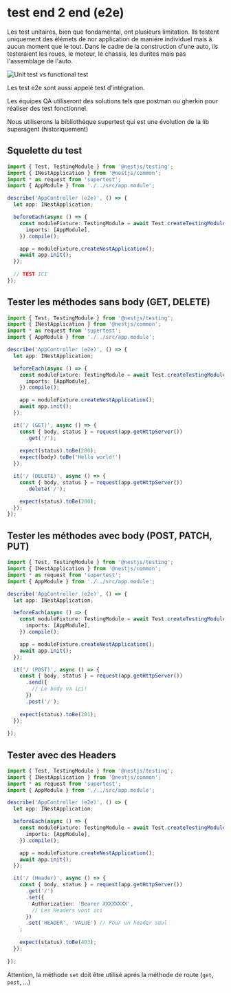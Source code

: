 # test end 2 end (e2e)

Les test unitaires, bien que fondamental, ont plusieurs limitation.
Ils testent uniquement des élémets de nor application de maniére individuel mais à aucun moment que le tout.
Dans le cadre de la construction d'une auto, ils testeraient les roues, le moteur, le chassis, les durites mais pas l'assemblage de l'auto.

![Unit test vs functional test](./unit_vs_e2e.gif)

Les test e2e sont aussi appelé test d'intégration.

Les équipes QA utiliseront des solutions tels que postman ou gherkin pour réaliser des test fonctionnel.

Nous utiliserons la bibliothéque supertest qui est une évolution de la lib superagent (historiquement)

## Squelette du test
```ts
import { Test, TestingModule } from '@nestjs/testing';
import { INestApplication } from '@nestjs/common';
import * as request from 'supertest';
import { AppModule } from './../src/app.module';

describe('AppController (e2e)', () => {
  let app: INestApplication;

  beforeEach(async () => {
    const moduleFixture: TestingModule = await Test.createTestingModule({
      imports: [AppModule],
    }).compile();

    app = moduleFixture.createNestApplication();
    await app.init();
  });
  
  // TEST ICI
});
```

## Tester les méthodes sans body (GET, DELETE)
```ts
import { Test, TestingModule } from '@nestjs/testing';
import { INestApplication } from '@nestjs/common';
import * as request from 'supertest';
import { AppModule } from './../src/app.module';

describe('AppController (e2e)', () => {
  let app: INestApplication;

  beforeEach(async () => {
    const moduleFixture: TestingModule = await Test.createTestingModule({
      imports: [AppModule],
    }).compile();

    app = moduleFixture.createNestApplication();
    await app.init();
  });

  it('/ (GET)', async () => {
    const { body, status } = request(app.getHttpServer())
      .get('/');
    
    expect(status).toBe(200);
    expect(body).toBe('Hello world!')
  });

  it('/ (DELETE)', async () => {
    const { body, status } = request(app.getHttpServer())
      .delete('/');

    expect(status).toBe(200);
  });
});
```

## Tester les méthodes avec body (POST, PATCH, PUT)
```ts
import { Test, TestingModule } from '@nestjs/testing';
import { INestApplication } from '@nestjs/common';
import * as request from 'supertest';
import { AppModule } from './../src/app.module';

describe('AppController (e2e)', () => {
  let app: INestApplication;

  beforeEach(async () => {
    const moduleFixture: TestingModule = await Test.createTestingModule({
      imports: [AppModule],
    }).compile();

    app = moduleFixture.createNestApplication();
    await app.init();
  });

  it('/ (POST)', async () => {
    const { body, status } = request(app.getHttpServer())
      .send({
        // Le body va ici!
      })
      .post('/');
    
    expect(status).toBe(201);
  });
  
});
```

## Tester avec des Headers
```ts
import { Test, TestingModule } from '@nestjs/testing';
import { INestApplication } from '@nestjs/common';
import * as request from 'supertest';
import { AppModule } from './../src/app.module';

describe('AppController (e2e)', () => {
  let app: INestApplication;

  beforeEach(async () => {
    const moduleFixture: TestingModule = await Test.createTestingModule({
      imports: [AppModule],
    }).compile();

    app = moduleFixture.createNestApplication();
    await app.init();
  });

  it('/ (Header)', async () => {
    const { body, status } = request(app.getHttpServer())
      .get('/') 
      .set({
        Authorization: 'Bearer XXXXXXXX',
        // Les Headers vont ici
      })
      .set('HEADER', 'VALUE') // Pour un header seul
    ;
    
    expect(status).toBe(403);
  });
  
});
```

Attention, la méthode `set` doit être utilisé aprés la méthode de route (`get`, `post`, ...)
